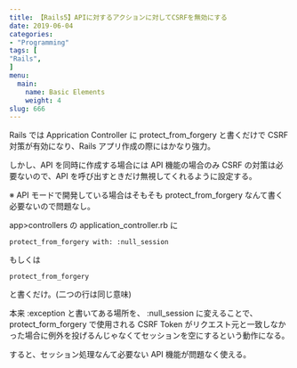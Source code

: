 ```yaml
---
title: 【Rails5】APIに対するアクションに対してCSRFを無効にする
date: 2019-06-04
categories:
- "Programming"
tags: [
"Rails",
]
menu:
  main:
    name: Basic Elements
    weight: 4
slug: 666
---
```


Rails では Apprication Controller に protect\_from\_forgery と書くだけで CSRF 対策が有効になり、Rails アプリ作成の際にはかなり強力。

しかし、API を同時に作成する場合には API 機能の場合のみ CSRF の対策は必要ないので、API を呼び出すときだけ無視してくれるように設定する。

※ API モードで開発している場合はそもそも protect\_from\_forgery なんて書く必要ないので問題なし。

app>controllers の application\_controller.rb に

```
protect_from_forgery with: :null_session
```

もしくは

```
protect_from_forgery
```

と書くだけ。(二つの行は同じ意味)

本来 :exception と書いてある場所を、 :null\_session に変えることで、protect\_form\_forgery で使用される CSRF Token がリクエスト元と一致しなかった場合に例外を投げるんじゃなくてセッションを空にするという動作になる。

すると、セッション処理なんて必要ない API 機能が問題なく使える。